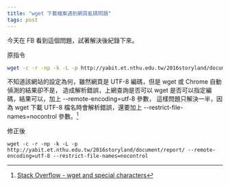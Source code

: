 ```yaml
---
title: "wget 下載檔案遇到網頁亂碼問題"
tags: post
---
```


今天在 FB 看到這個問題，試著解決後紀錄下來。

原指令

```bash
wget -c -r -np -k -L -p http://yabit.et.nthu.edu.tw/2016storyland/document/report/
```

不知道該網站的設定為何，雖然網頁是 UTF-8 編碼，但是 wget 或 Chrome 自動偵測的結果卻不是，
造成解析錯誤，上網查詢是否可以 wget 是否可以指定編碼，結果可以，加上 --remote-encoding=utf-8 參數，
這樣問題只解決一半，因為 wget 下載 UTF-8 檔名時會解析錯誤，還要加上 --restrict-file-names=nocontrol 參數。[^1]

修正後

```
wget -c -r -np -k -L -p http://yabit.et.nthu.edu.tw/2016storyland/document/report/ --remote-encoding=utf-8 --restrict-file-names=nocontrol
```

[^1]:[Stack Overflow - wget and special characters](https://stackoverflow.com/questions/11350310/wget-and-special-characters)
